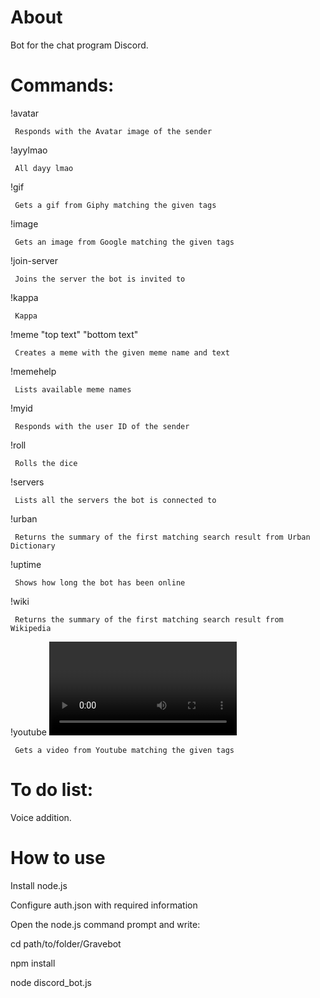 # About
Bot for the chat program Discord.

# Commands:
!avatar

     Responds with the Avatar image of the sender

!ayylmao

     All dayy lmao

!gif <gif tags>

     Gets a gif from Giphy matching the given tags

!image <image tags>

     Gets an image from Google matching the given tags

!join-server <invite>

     Joins the server the bot is invited to

!kappa

     Kappa

!meme <meme name> "top text" "bottom text"

     Creates a meme with the given meme name and text

!memehelp

     Lists available meme names

!myid

     Responds with the user ID of the sender

!roll

     Rolls the dice

!servers

     Lists all the servers the bot is connected to

!urban <search terms>

     Returns the summary of the first matching search result from Urban Dictionary

!uptime

     Shows how long the bot has been online

!wiki <search terms>

     Returns the summary of the first matching search result from Wikipedia


!youtube <video tags>

     Gets a video from Youtube matching the given tags

# To do list:
Voice addition.

# How to use
Install node.js

Configure auth.json with required information

Open the node.js command prompt and write:

cd path/to/folder/Gravebot

npm install

node discord_bot.js

